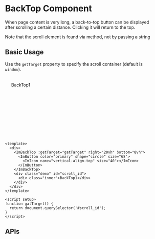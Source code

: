 # BackTop Component

When page content is very long, a back-to-top button can be displayed after scrolling a certain distance. Clicking it will return to the top.

<ImAlert title="Tips" variant="outlined">Note that the scroll element is found via method, not by passing a string</ImAlert>

## Basic Usage

Use the `getTarget` property to specify the scroll container (default is `window`).

<div>
    <ImBackTop :getTarget="gatTarget" right="20vh" bottom="8vh">
      <ImButton color="primary" shape="circle" size="68">
        <ImIcon name="vertical-align-top" size="40"></ImIcon>
      </ImButton>
    </ImBackTop>
      <div class="demo" id="scroll_id">
        <div class="inner">BackTop1</div>
      </div>
  </div>

```vue
<template>
  <div>
    <ImBackTop :getTarget="gatTarget" right="20vh" bottom="8vh">
      <ImButton color="primary" shape="circle" size="68">
        <ImIcon name="vertical-align-top" size="40"></ImIcon>
      </ImButton>
    </ImBackTop>
    <div class="demo" id="scroll_id">
      <div class="inner">BackTop1</div>
    </div>
  </div>
</template>

<script setup>
function gatTarget() {
  return document.querySelector('#scroll_id');
}
</script>
```

<script setup>
function gatTarget() {
  return document.querySelector('#scroll_id');
}
</script>

<style scoped>
.demo {
  height: 200px;
  flex: 1;
  overflow-y: auto;
  border-radius: 4px;
  background-color: var(--im-primary-color-6);
}

.inner {
  height: 1500px;
  padding: 20px;
}
</style>

## APIs